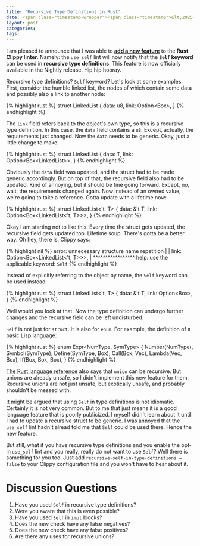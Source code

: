 ```yaml
---
title: "Recursive Type Definitions in Rust"
date: <span class="timestamp-wrapper"><span class="timestamp">&lt;2025-10-18 Sat&gt;</span></span>
layout: post
categories: 
tags: 
---
```


I am pleased to announce that I was able to **[add a new feature](https://github.com/rust-lang/rust-clippy/pull/15566)** to the **Rust Clippy linter**. Namely: the `use_self` lint will now notify that the **`Self` keyword** can be used in **recursive type definitions**. This feature is now officially available in the Nightly release. Hip hip hooray.

Recursive type definitions? `Self` keyword? Let's look at some examples. First, consider the humble linked list, the nodes of which contain some data and possibly also a link to another node:

{% highlight rust %}
struct LinkedList {
    data: u8,
    link: Option<Box<LinkedList>>,
}
{% endhighlight %}

The `link` field refers back to the object's own type, so this is a recursive type definition. In this case, the `data` field contains a `u8`. Except, actually, the requirements just changed. Now the `data` needs to be generic. Okay, just a little change to make:

{% highlight rust %}
struct LinkedList<T> {
    data: T,
    link: Option<Box<LinkedList<T>>>,
}
{% endhighlight %}

Obviously the `data` field was updated, and the struct had to be made generic accordingly. But on top of that, the recursive field also had to be updated. Kind of annoying, but it should be fine going forward. Except, no, wait, the requirements changed again. Now instead of an owned value, we're going to take a reference. Gotta update with a lifetime now:

{% highlight rust %}
struct LinkedList<'t, T> {
    data: &'t T,
    link: Option<Box<LinkedList<'t, T>>>,
}
{% endhighlight %}

Okay I am starting not to like this. Every time the struct gets updated, the recursive field gets updated too. Lifetime soup. There's gotta be a better way. Oh hey, there is. Clippy says:

{% highlight nil %}
error: unnecessary structure name repetition
  |
  |     link: Option<Box<LinkedList<'t, T>>>,
  |                      ^^^^^^^^^^^^^^^^^ help: use the applicable keyword: `Self`
{% endhighlight %}

Instead of explicitly referring to the object by name, the `Self` keyword can be used instead:

{% highlight rust %}
struct LinkedList<'t, T> {
    data: &'t T,
    link: Option<Box<Self>>,
}
{% endhighlight %}

Well would you look at that. Now the type definition can undergo further changes and the recursive field can be left undisturbed.

`Self` is not just for `struct`. It is also for `enum`. For example, the definition of a basic Lisp language:

{% highlight rust %}
enum Expr<NumType, SymType> {
    Number(NumType),
    Symbol(SymType),
    Define(SymType, Box<Self>),
    Call(Box<Self>, Vec<Self>),
    Lambda(Vec<SymType>, Box<Self>),
    If(Box<Self>, Box<Self>, Box<Self>),
}
{% endhighlight %}

[The Rust language reference](https://doc.rust-lang.org/reference/types.html#recursive-types) also says that `union` can be recursive. But unions are already unsafe, so I didn't implement this new feature for them. Recursive unions are not just unsafe, but exotically unsafe, and probably shouldn't be messed with.

It might be argued that using `Self` in type definitions is not idiomatic. Certainly it is not very common. But to me that just means it is a good language feature that is poorly publicized. I myself didn't learn about it until I had to update a recursive struct to be generic. I was annoyed that the `use_self` lint hadn't alread told me that `Self` could be used there. Hence the new feature.

But still, what if you have recursive type definitions and you enable the opt-in `use_self` lint and you really, really do not want to use `Self`? Well there is something for you too. Just add `recursive-self-in-type-definitions = false` to your Clippy configuration file and you won't have to hear about it.


# Discussion Questions

1.  Have you used `Self` in recursive type definitions?
2.  Were you aware that this is even possible?
3.  Have you used `Self` in `impl` blocks?
4.  Does the new check have any false negatives?
5.  Does the new check have any false positives?
6.  Are there any uses for recursive unions?
